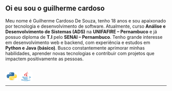 ## Oi eu sou o guilherme cardoso
Meu nome é Guilherme Cardoso De Souza, tenho 18 anos e sou apaixonado por tecnologia e desenvolvimento de software. Atualmente, curso **Análise e Desenvolvimento de Sistemas (ADS)** na **UNIFAFIRE – Pernambuco** e já possuo diploma de **T.I** pelo **SENAI – Pernambuco**. Tenho grande interesse em desenvolvimento web e backend, com experiência e estudos em **Python e Java (básico)**. Busco constantemente aprimorar minhas habilidades, aprender novas tecnologias e contribuir com projetos que impactem positivamente as pessoas.

<div style="display: inline_block"><br>

  <img align="center" alt="Jean-Python" height="30" width="40" src="https://raw.githubusercontent.com/devicons/devicon/master/icons/python/python-original.svg">
  <img align="center" alt="Jean-Java" height="30" width="40" src="https://raw.githubusercontent.com/devicons/devicon/master/icons/java/java-original.svg">
</div>

---

